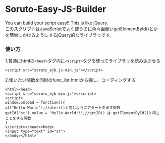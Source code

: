 # Soruto-Easy-JS-Builder
You can build your script easy!! This is like jQuery.  
このスクリプトはJavaScriptでよく使うのに色々面倒いgetElementById()とかを簡単にかけるようにするjQuery的なライブラリです。
### 使い方
1.普通にhtmlの`<head>`タグ内に`<script>`タグを使ってライブラリを読み込ませる

`<script src="soruto_ejb.js-min.js"></script>`

2.使いたい関数を同封のfunc_list.htmlから探し、コーディングする  

    <html><head>  
    <script src="soruto_ejb-min.js"></script>  
    <script>  
    window.onload = function(){  
    al("Hello World");//alert()と同じようにアラートを出す関数  
    getId("st").value = "Hello World!!";//getID() は getElementById()と同じことをする関数  
    }  
    </script></head><body>  
    <input type="text" id="st">  
    </body></html>`
